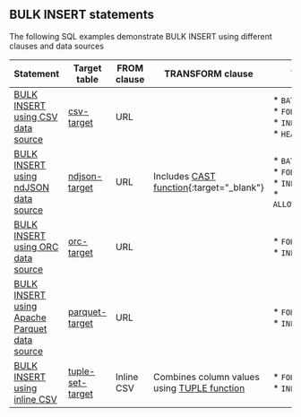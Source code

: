 ## BULK INSERT statements

The following SQL examples demonstrate BULK INSERT using different clauses and data sources

| Statement | Target table | FROM clause | TRANSFORM clause | WITH clause |
|---|---|---|---|---|
| [BULK INSERT using CSV data source](/docs/sql-guide/examples/sql-eg-insert/sql-eg-insert-bulk-csv-target) | [csv-target](/docs/sql-guide/examples/sql-eg-table/sql-eg-table-create-csv-target) | URL |  | * `BATCHSIZE`<br/>* `FORMAT`<br/>* `INPUT`<br/>* `HEADER_ROW` |
| [BULK INSERT using ndJSON data source](/docs/sql-guide/examples/sql-eg-insert/sql-eg-insert-bulk-ndjson-target) | [ndjson-target](/docs/sql-guide/examples/sql-eg-table/sql-eg-table-create-ndjson-target) | URL | Includes [CAST function](https://www.w3schools.com/sql/func_sqlserver_cast.asp){:target="_blank"} | * `BATCHSIZE`<br/>* `FORMAT`<br/>* `INPUT`<br/>* `ALLOW_MISSING_VALUES` |
| [BULK INSERT using ORC data source](/docs/sql-guide/examples/sql-eg-insert/sql-eg-insert-bulk-orc-target) | [orc-target](/docs/sql-guide/examples/sql-eg-table/sql-eg-table-create-orc-target) | URL |  | * `FORMAT`<br/>* `INPUT` |
| [BULK INSERT using Apache Parquet data source](/docs/sql-guide/examples/sql-eg-insert/sql-eg-insert-bulk-parquet-target) | [parquet-target](/docs/sql-guide/examples/sql-eg-table/sql-eg-table-create-parquet-target) | URL |  | * `FORMAT`<br/>* `INPUT` |
| [BULK INSERT using inline CSV](/docs/sql-guide/examples/sql-eg-insert/sql-eg-insert-bulk-tuple-set-target) | [tuple-set-target](/docs/sql-guide/examples/sql-eg-table/sql-eg-table-create-tuple-set-target) | Inline CSV | Combines column values using [TUPLE function](/docs/sql-guide/functions/function-tuple) | * `FORMAT`<br/>* `INPUT` |
